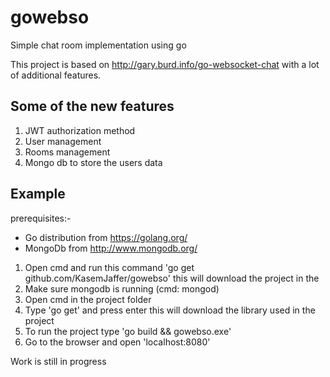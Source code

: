 gowebso
=======

Simple chat room implementation using go

This project is based on http://gary.burd.info/go-websocket-chat with a lot of additional features.

Some of the new features
------------------------
1. JWT authorization method
2. User management
3. Rooms management
4. Mongo db to store the users data

Example
-------------

prerequisites:-
  - Go distribution from https://golang.org/
  - MongoDb from http://www.mongodb.org/

1. Open cmd and run this command 'go get github.com/KasemJaffer/gowebso' this will download the project in the 
2. Make sure mongodb is running (cmd: mongod)
3. Open cmd in the project folder
4. Type 'go get' and press enter this will download the library used in the project
5. To run the project type 'go build && gowebso.exe'
6. Go to the browser and open 'localhost:8080'



Work is still in progress

